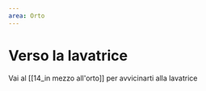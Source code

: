 ```yaml
---
area: Orto
---
```

# Verso la lavatrice

Vai al [[14_in mezzo all'orto]] per avvicinarti alla lavatrice